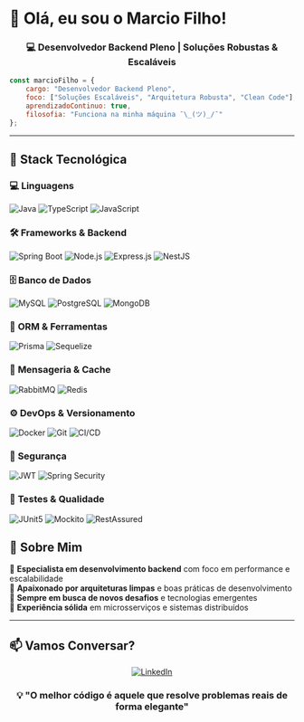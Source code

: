 # 👋 Olá, eu sou o Marcio Filho!

<div align="center">
  <h3>💻 Desenvolvedor Backend Pleno | Soluções Robustas & Escaláveis</h3>
</div>

```javascript
const marcioFilho = {
    cargo: "Desenvolvedor Backend Pleno",
    foco: ["Soluções Escaláveis", "Arquitetura Robusta", "Clean Code"],
    aprendizadoContinuo: true,
    filosofia: "Funciona na minha máquina ¯\_(ツ)_/¯"
};
```

---

## 🚀 Stack Tecnológica

### 💻 **Linguagens**
![Java](https://img.shields.io/badge/Java-%23007396.svg?style=for-the-badge&logo=java&logoColor=white)
![TypeScript](https://img.shields.io/badge/TypeScript-%233178C6.svg?style=for-the-badge&logo=typescript&logoColor=white)
![JavaScript](https://img.shields.io/badge/JavaScript-%23F7DF1E.svg?style=for-the-badge&logo=javascript&logoColor=black)

### 🛠️ **Frameworks & Backend**
![Spring Boot](https://img.shields.io/badge/Spring%20Boot-6DB33F?style=for-the-badge&logo=spring-boot&logoColor=white)
![Node.js](https://img.shields.io/badge/Node.js-339933?style=for-the-badge&logo=nodedotjs&logoColor=white)
![Express.js](https://img.shields.io/badge/Express.js-404D59?style=for-the-badge&logo=express&logoColor=white)
![NestJS](https://img.shields.io/badge/NestJS-E0234E?style=for-the-badge&logo=nestjs&logoColor=white)

### 🗄️ **Banco de Dados**
![MySQL](https://img.shields.io/badge/MySQL-00000F?style=for-the-badge&logo=mysql&logoColor=white)
![PostgreSQL](https://img.shields.io/badge/PostgreSQL-316192?style=for-the-badge&logo=postgresql&logoColor=white)
![MongoDB](https://img.shields.io/badge/MongoDB-4EA94B?style=for-the-badge&logo=mongodb&logoColor=white)

### 🔧 **ORM & Ferramentas**
![Prisma](https://img.shields.io/badge/Prisma-2D3748?style=for-the-badge&logo=prisma&logoColor=white)
![Sequelize](https://img.shields.io/badge/Sequelize-52B0E7?style=for-the-badge&logo=sequelize&logoColor=white)

### 🔄 **Mensageria & Cache**
![RabbitMQ](https://img.shields.io/badge/RabbitMQ-FF6600?style=for-the-badge&logo=rabbitmq&logoColor=white)
![Redis](https://img.shields.io/badge/Redis-DC382D?style=for-the-badge&logo=redis&logoColor=white)

### ⚙️ **DevOps & Versionamento**
![Docker](https://img.shields.io/badge/Docker-2496ED?style=for-the-badge&logo=docker&logoColor=white)
![Git](https://img.shields.io/badge/Git-F05032?style=for-the-badge&logo=git&logoColor=white)
![CI/CD](https://img.shields.io/badge/CI%2FCD-2496ED?style=for-the-badge&logo=github-actions&logoColor=white)

### 🔐 **Segurança**
![JWT](https://img.shields.io/badge/JWT-000000?style=for-the-badge&logo=json-web-tokens&logoColor=white)
![Spring Security](https://img.shields.io/badge/Spring%20Security-6DB33F?style=for-the-badge&logo=spring-security&logoColor=white)

### 🧪 **Testes & Qualidade**
![JUnit5](https://img.shields.io/badge/JUnit%205-25A162?style=for-the-badge&logo=junit5&logoColor=white)
![Mockito](https://img.shields.io/badge/Mockito-25A162?style=for-the-badge&logo=mockito&logoColor=white)
![RestAssured](https://img.shields.io/badge/RestAssured-25A162?style=for-the-badge&logo=rest-assured&logoColor=white)

## 🎯 Sobre Mim

🔹 **Especialista em desenvolvimento backend** com foco em performance e escalabilidade  
🔹 **Apaixonado por arquiteturas limpas** e boas práticas de desenvolvimento  
🔹 **Sempre em busca de novos desafios** e tecnologias emergentes  
🔹 **Experiência sólida** em microsserviços e sistemas distribuídos  

---

## 📫 Vamos Conversar?

<div align="center">
  
[![LinkedIn](https://img.shields.io/badge/LinkedIn-0077B5?style=for-the-badge&logo=linkedin&logoColor=white)](https://linkedin.com/in/marciofilho)

</div>

<div align="center">
  <h3>💡 "O melhor código é aquele que resolve problemas reais de forma elegante"</h3>
</div>
